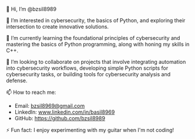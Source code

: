 👋 Hi, I’m @bzsil8989

👀 I’m interested in cybersecurity, the basics of Python, and exploring their intersection to create innovative solutions.

🌱 I’m currently learning the foundational principles of cybersecurity and mastering the basics of Python programming, along with honing my skills in C++.

💞️ I’m looking to collaborate on projects that involve integrating automation into cybersecurity workflows, developing simple Python scripts for cybersecurity tasks, or building tools for cybersecurity analysis and defense.

📫 How to reach me:
   - Email: bzsil8969@gmail.com
   - LinkedIn: www.linkedin.com/in/basil8969
   - GitHub: https://github.com/bzsil8989

⚡ Fun fact: I enjoy experimenting with my guitar when I'm not coding!
